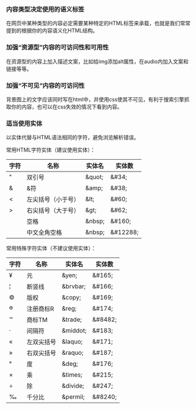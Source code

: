 ### 内容类型决定使用的语义标签
在网页中某种类型的内容必定需要某种特定的HTML标签来承载，也就是我们常常提到的根据你的内容语义化HTML结构。

### 加强“资源型”内容的可访问性和可用性
在资源型的内容上加入描述文案，比如给img添加alt属性，在audio内加入文案和链接等等。

### 加强“不可见”内容的可访问性
背景图上的文字应该同时写在html中，并使用css使其不可见，有利于搜索引擎抓取你的内容，也可以在css失效的情况下看到内容。

### 适当使用实体
以实体代替与HTML语法相同的字符，避免浏览解析错误。

常用HTML字符实体（建议使用实体）：

|字符|名称|实体名|实体数|
|-|-|-|-|
|"|双引号|&amp;quot;|&amp;#34;|
|&amp;|&amp;符|&amp;amp;|&amp;#38;|
|&lt;|左尖括号（小于号）|&amp;lt;|&amp;#60;|
|&gt;|右尖括号（大于号）|&amp;gt;|&amp;#62;|
|&nbsp;|空格|&amp;nbsp;|&amp;#160;|
|　|中文全角空格|&amp;nbsp;|&amp;#12288;|

常用特殊字符实体（不建议使用实体）：

|字符|名称|实体名|实体数|
|-|-|-|-|
|¥|元|&amp;yen;|&amp;#165;|
|¦|断竖线|&amp;brvbar;|&amp;#166;|
|©|版权|&amp;copy;|&amp;#169;|
|®|注册商标R|&amp;reg;|&amp;#174;|
|™|商标TM|&amp;trade;|&amp;#8482;|
|·|间隔符|&amp;middot;|&amp;#183;|
|«|左双尖括号|&amp;laquo;|&amp;#171;|
|»|右双尖括号|&amp;raquo;|&amp;#187;|
|°|度|&amp;deg;|&amp;#176;|
|×|乘|&amp;times;|&amp;#215;|
|÷|除|&amp;divide;|&amp;#247;|
|‰|千分比|&amp;permil;|&amp;#8240;|

